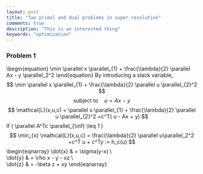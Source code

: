 ```yaml
---
layout: post
title: "Two primal and dual problems in super resolution"
comments: true
description: "This is an interested thing"
keywords: "optimization"
---
```

<script type="text/javascript" async
  src="https://cdn.mathjax.org/mathjax/latest/MathJax.js?config=TeX-MML-AM_CHTML">
</script>
<script type="text/x-mathjax-config">
MathJax.Hub.Config({
  TeX: { equationNumbers: { autoNumber: "AMS" } }
});
</script>
### Problem 1
\begin{equation}
     \min \parallel x \parallel_{1} +  \frac{\lambda}{2} \parallel Ax - y \parallel_2^2
\end{equation}
By introducing a slack variable,
$$
\min \parallel x \parallel_{1} + \frac{\lambda}{2} \parallel u \parallel_{2}^2 
$$
$$
\text{subject to} \quad u = Ax - y
$$
$$
\mathcal{L}(x,u,c) = \parallel x \parallel_{1} + \frac{\lambda}{2} \parallel u \parallel_{2}^2 +c^T( u - Ax + y)
$$
If \( \parallel A^Tc \parallel_{\inf} \leq 1 \)
$$
\min_{x} \mathcal{L}(x,u,c) = \frac{\lambda}{2} \parallel u\parallel_2^2 +c^T u + c^Ty := h_c(u)
$$
\begin{eqnarray}
\dot{x} & = \sigma(y-x) \\\
\dot{y} & = \rho x - y - xz \\\
\dot{z} & = -\beta z + xy
\end{eqnarray}


